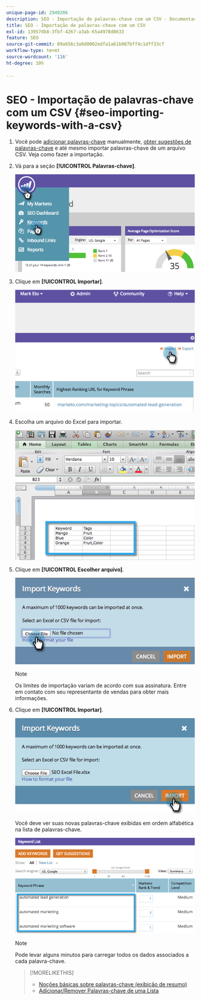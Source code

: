 ```yaml
---
unique-page-id: 2949206
description: SEO - Importação de palavras-chave com um CSV - Documentação do Marketo - Documentação do produto
title: SEO - Importação de palavras-chave com um CSV
exl-id: 13957db8-3fbf-4267-a3ab-65a4978d8633
feature: SEO
source-git-commit: 09a656c3a0d0002edfa1a61b987bff4c1dff33cf
workflow-type: tm+mt
source-wordcount: '116'
ht-degree: 10%

---
```


# SEO - Importação de palavras-chave com um CSV {#seo-importing-keywords-with-a-csv}

1. Você pode [adicionar palavras-chave](/help/marketo/product-docs/additional-apps/seo/keywords/seo-add-keywords.md) manualmente, [obter sugestões de palavras-chave](/help/marketo/product-docs/additional-apps/seo/keywords/seo-get-suggested-keywords.md) e até mesmo importar palavras-chave de um arquivo CSV. Veja como fazer a importação.

1. Vá para a seção **[!UICONTROL Palavras-chave]**.

   ![](assets/image2014-9-18-11-3a44-3a25.png)

1. Clique em **[!UICONTROL Importar]**.

   ![](assets/image2014-9-18-11-3a44-3a36.png)

1. Escolha um arquivo do Excel para importar.

   ![](assets/image2014-9-18-11-3a44-3a42.png)

1. Clique em **[!UICONTROL Escolher arquivo]**.

   ![](assets/image2014-9-18-11-3a44-3a46.png)

   >[!NOTE]
   >
   >Os limites de importação variam de acordo com sua assinatura. Entre em contato com seu representante de vendas para obter mais informações.

1. Clique em **[!UICONTROL Importar]**.

   ![](assets/image2014-9-18-11-3a45-3a25.png)

   Você deve ver suas novas palavras-chave exibidas em ordem alfabética na lista de palavras-chave.

   ![](assets/image2014-9-18-11-3a45-3a30.png)

   >[!NOTE]
   >
   >Pode levar alguns minutos para carregar todos os dados associados a cada palavra-chave.

   >[!MORELIKETHIS]
   >
   >* [Noções básicas sobre palavras-chave (exibição de resumo)](/help/marketo/product-docs/additional-apps/seo/keywords/seo-understanding-keywords.md)
   >* [Adicionar/Remover Palavras-chave de uma Lista](/help/marketo/product-docs/additional-apps/seo/keywords/seo-add-remove-keywords-from-a-list.md)
